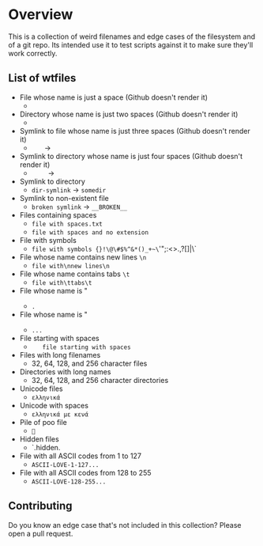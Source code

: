 # Overview

This is a collection of weird filenames and edge cases of the filesystem and of a git repo. Its intended use it to test scripts against it to make sure they'll work correctly.

## List of wtfiles

* File whose name is just a space (Github doesn't render it)
  * ` `
* Directory whose name is just two spaces (Github doesn't render it)
  * `  `
* Symlink to file whose name is just three spaces (Github doesn't render it)
  * `   ` -> ` `
* Symlink to directory whose name is just four spaces (Github doesn't render it)
  * `    ` -> `  `
* Symlink to directory
  * `dir-symlink` -> `somedir`
* Symlink to non-existent file
  * `broken symlink` -> `__BROKEN__`
* Files containing spaces
  * `file with spaces.txt`
  * `file with spaces and no extension`
* File with symbols
  * `file with symbols {}!\@\#$%^&*()_+~\`'";:<>.,?[]|\\`
* File whose name contains new lines `\n`
  * `file with\nnew lines\n`
* File whose name contains tabs `\t`
  * `file with\ttabs\t`
* File whose name is <dot><space>"
  * `. `
* File whose name is <dot><dot><dot>"
  * `...`
* File starting with spaces
  * `   file starting with spaces`
* Files with long filenames
  * 32, 64, 128, and 256 character files
* Directories with long names
  * 32, 64, 128, and 256 character directories
* Unicode files
  * `ελληνικά`
* Unicode with spaces
  * `ελληνικά με κενά`
* Pile of poo file
  * `💩`
* Hidden files
  * `.hidden.
* File with all ASCII codes from 1 to 127
  * `ASCII-LOVE-1-127...`
* File with all ASCII codes from 128 to 255
  * `ASCII-LOVE-128-255...`

## Contributing

Do you know an edge case that's not included in this collection? Please open a pull request.
